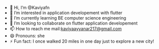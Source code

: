 - 👋 Hi, I’m @Kaviyafn
- 👀 I’m interested in application developement with flutter
- 🌱 I’m currently learning BE computer science engineering
- 💞️ I’m looking to collaborate on flutter application developement
- 📫 How to reach me mail:kaviyaayyanar217@gmail.com
- 😄 Pronouns: she
- ⚡ Fun fact: I once walked 20 miles in one day just to explore a new city!

<!---
Kaviyafn/Kaviyafn is a ✨ special ✨ repository because its `README.md` (this file) appears on your GitHub profile.
You can click the Preview link to take a look at your changes.
--->
